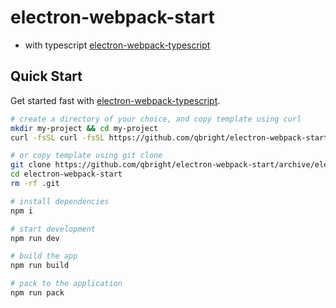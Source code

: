 # electron-webpack-start

- with typescript [electron-webpack-typescript](https://github.com/qbright/electron-webpack-start/tree/electron-webpack-typescript)

## Quick Start

Get started fast with [electron-webpack-typescript](https://github.com/qbright/electron-webpack-start/tree/electron-webpack-typescript).

```bash
# create a directory of your choice, and copy template using curl
mkdir my-project && cd my-project
curl -fsSL curl -fsSL https://github.com/qbright/electron-webpack-start/archive/electron-webpack-typescript.zip | tar -xz --strip-components 1

# or copy template using git clone
git clone https://github.com/qbright/electron-webpack-start/archive/electron-webpack-typescript
cd electron-webpack-start
rm -rf .git

# install dependencies
npm i

# start development
npm run dev

# build the app
npm run build

# pack to the application
npm run pack
```
